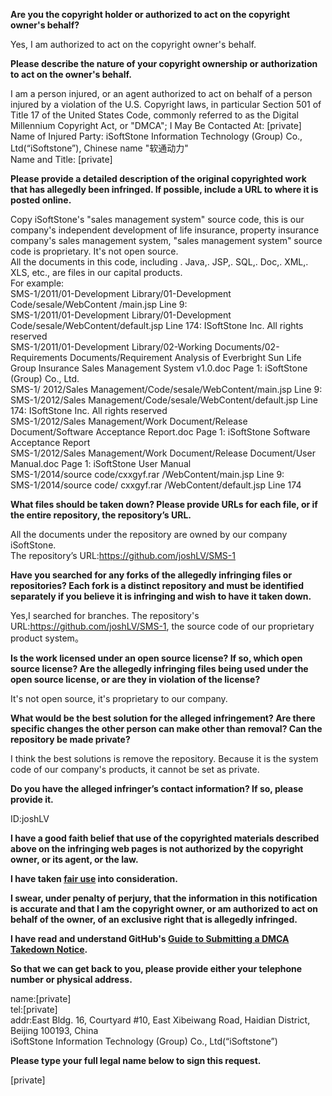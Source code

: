 **Are you the copyright holder or authorized to act on the copyright owner's behalf?**

Yes, I am authorized to act on the copyright owner's behalf.

**Please describe the nature of your copyright ownership or authorization to act on the owner's behalf.**

I am a person injured, or an agent authorized to act on behalf of a person injured by a violation of the U.S. Copyright laws, in particular Section 501 of Title 17 of the United States Code, commonly referred to as the Digital Millennium Copyright Act, or "DMCA";
I May Be Contacted At: [private]  
Name of Injured Party: iSoftStone Information Technology (Group) Co., Ltd(“iSoftstone”), Chinese name "软通动力"  
Name and Title: [private]

**Please provide a detailed description of the original copyrighted work that has allegedly been infringed. If possible, include a URL to where it is posted online.**

Copy iSoftStone's "sales management system" source code, this is our company's independent development of life insurance, property insurance company's sales management system, "sales management system" source code is proprietary. It's not open source.  
All the documents in this code, including . Java,. JSP,. SQL,. Doc,. XML,. XLS, etc., are files in our capital products.  
For example:  
SMS-1/2011/01-Development Library/01-Development Code/sesale/WebContent /main.jsp Line 9: <title>SoftStone Sales Management System</title>  
SMS-1/2011/01-Development Library/01-Development Code/sesale/WebContent/default.jsp Line 174: ISoftStone Inc. All rights reserved  
SMS-1/2011/01-Development Library/02-Working Documents/02-Requirements Documents/Requirement Analysis of Everbright Sun Life Group Insurance Sales Management System v1.0.doc Page 1: iSoftStone (Group) Co., Ltd.  
SMS-1/ 2012/Sales Management/Code/sesale/WebContent/main.jsp Line 9: <title>Soft Communication Sales Management System</title>  
SMS-1/2012/Sales Management/Code/sesale/WebContent/default.jsp Line 174: ISoftStone Inc. All rights reserved  
SMS-1/2012/Sales Management/Work Document/Release Document/Software Acceptance Report.doc Page 1: iSoftStone Software Acceptance Report  
SMS-1/2012/Sales Management/Work Document/Release Document/User Manual.doc Page 1: iSoftStone User Manual  
SMS-1/2014/source code/cxxgyf.rar /WebContent/main.jsp Line 9: <title> iSoftStone sales management system</title>  
SMS-1/2014/source code/ cxxgyf.rar /WebContent/default.jsp Line 174  

**What files should be taken down? Please provide URLs for each file, or if the entire repository, the repository’s URL.**

All the documents under the repository are owned by our company iSoftStone.  
The repository’s URL:https://github.com/joshLV/SMS-1

**Have you searched for any forks of the allegedly infringing files or repositories? Each fork is a distinct repository and must be identified separately if you believe it is infringing and wish to have it taken down.**

Yes,I searched for branches. The repository's URL:https://github.com/joshLV/SMS-1, the source code of our proprietary product system。

**Is the work licensed under an open source license? If so, which open source license? Are the allegedly infringing files being used under the open source license, or are they in violation of the license?**

It's not open source, it's proprietary to our company.

**What would be the best solution for the alleged infringement? Are there specific changes the other person can make other than removal? Can the repository be made private?**

I think the best solutions is remove the repository. Because it is the system code of our company's products, it cannot be set as private.

**Do you have the alleged infringer’s contact information? If so, please provide it.**

ID:joshLV

**I have a good faith belief that use of the copyrighted materials described above on the infringing web pages is not authorized by the copyright owner, or its agent, or the law.**

**I have taken <a href="https://www.lumendatabase.org/topics/22">fair use</a> into consideration.**

**I swear, under penalty of perjury, that the information in this notification is accurate and that I am the copyright owner, or am authorized to act on behalf of the owner, of an exclusive right that is allegedly infringed.**

**I have read and understand GitHub's <a href="https://docs.github.com/articles/guide-to-submitting-a-dmca-takedown-notice/">Guide to Submitting a DMCA Takedown Notice</a>.**

**So that we can get back to you, please provide either your telephone number or physical address.**

name:[private]   
tel:[private]  
addr:East Bldg. 16, Courtyard #10, East Xibeiwang Road, Haidian District, Beijing 100193, China  
iSoftStone Information Technology (Group) Co., Ltd(“iSoftstone”)

**Please type your full legal name below to sign this request.**

[private]
